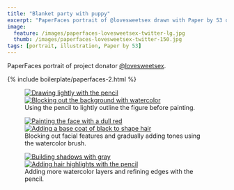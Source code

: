 ```yaml
---
title: "Blanket party with puppy"
excerpt: "PaperFaces portrait of @lovesweetsex drawn with Paper by 53 on an iPad."
image: 
  feature: /images/paperfaces-lovesweetsex-twitter-lg.jpg
  thumb: /images/paperfaces-lovesweetsex-twitter-150.jpg
tags: [portrait, illustration, Paper by 53]
---
```


PaperFaces portrait of project donator [@lovesweetsex](http://twitter.com/lovesweetsex).

{% include boilerplate/paperfaces-2.html %}

<figure class="half">
  <a href="{{ site.url }}/images/paperfaces-lovesweetsex-process-1-lg.jpg"><img src="{{ site.url }}/images/paperfaces-lovesweetsex-process-1-600.jpg" alt="Drawing lightly with the pencil"></a>
  <a href="{{ site.url }}/images/paperfaces-lovesweetsex-process-2-lg.jpg"><img src="{{ site.url }}/images/paperfaces-lovesweetsex-process-2-600.jpg" alt="Blocking out the background with watercolor"></a>
  <figcaption>Using the pencil to lightly outline the figure before painting.</figcaption>
</figure>

<figure class="half">
  <a href="{{ site.url }}/images/paperfaces-lovesweetsex-process-3-lg.jpg"><img src="{{ site.url }}/images/paperfaces-lovesweetsex-process-3-600.jpg" alt="Painting the face with a dull red"></a>
  <a href="{{ site.url }}/images/paperfaces-lovesweetsex-process-4-lg.jpg"><img src="{{ site.url }}/images/paperfaces-lovesweetsex-process-4-600.jpg" alt="Adding a base coat of black to shape hair"></a>
  <figcaption>Blocking out facial features and gradually adding tones using the watercolor brush.</figcaption>
</figure>

<figure class="half">
  <a href="{{ site.url }}/images/paperfaces-lovesweetsex-process-5-lg.jpg"><img src="{{ site.url }}/images/paperfaces-lovesweetsex-process-5-600.jpg" alt="Building shadows with gray"></a>
  <a href="{{ site.url }}/images/paperfaces-lovesweetsex-process-6-lg.jpg"><img src="{{ site.url }}/images/paperfaces-lovesweetsex-process-6-600.jpg" alt="Adding hair highlights with the pencil"></a>
  <figcaption>Adding more watercolor layers and refining edges with the pencil.</figcaption>
</figure>
